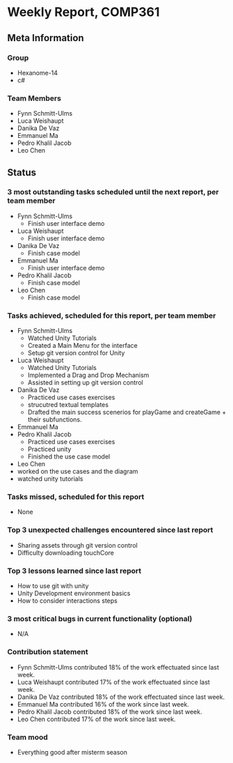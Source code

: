# Weekly Report, COMP361

## Meta Information

### Group

 * Hexanome-14
 * c#
### Team Members

 * Fynn Schmitt-Ulms
 * Luca Weishaupt
 * Danika De Vaz
 * Emmanuel Ma
 * Pedro Khalil Jacob
 * Leo Chen

## Status

### 3 most outstanding tasks scheduled until the next report, per team member

 * Fynn Schmitt-Ulms
   * Finish user interface demo
 * Luca Weishaupt
   * Finish user interface demo
 * Danika De Vaz
   * Finish case model
 * Emmanuel Ma
   * Finish user interface demo
 * Pedro Khalil Jacob
   * Finish case model
 * Leo Chen
   * Finish case model

### Tasks achieved, scheduled for this report, per team member

 * Fynn Schmitt-Ulms
   * Watched Unity Tutorials
   * Created a Main Menu for the interface
   * Setup git version control for Unity
 * Luca Weishaupt
   * Watched Unity Tutorials
   * Implemented a Drag and Drop Mechanism
   * Assisted in setting up git version control
 * Danika De Vaz
   * Practiced use cases exercises
   * strucutred textual templates
   * Drafted the main success scenerios for playGame and createGame + their subfunctions.
 * Emmanuel Ma
 * Pedro Khalil Jacob
   * Practiced use cases exercises
   * Practiced unity
   * Finished the use case model
 * Leo Chen
 * worked on the use cases and the diagram
 * watched unity tutorials

### Tasks missed, scheduled for this report

 * None

### Top 3 unexpected challenges encountered since last report

 * Sharing assets through git version control
 * Difficulty downloading touchCore

### Top 3 lessons learned since last report

 * How to use git with unity
 * Unity Development environment basics
 * How to consider interactions steps

### 3 most critical bugs in current functionality (optional)

 * N/A

### Contribution statement

 * Fynn Schmitt-Ulms contributed 18% of the work effectuated since last week.
 * Luca Weishaupt contributed 17% of the work effectuated since last week.
 * Danika De Vaz contributed 18% of the work effectuated since last week.
 * Emmanuel Ma contributed 16% of the work since last week.
 * Pedro Khalil Jacob contributed 18% of the work since last week.
 * Leo Chen contributed 17% of the work since last week.

### Team mood

 * Everything good after misterm season
